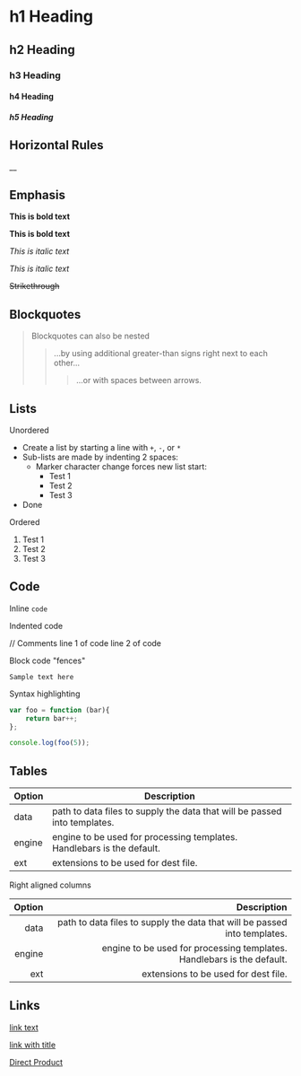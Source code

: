 # h1 Heading
## h2 Heading
### h3 Heading
#### h4 Heading
##### h5 Heading

## Horizontal Rules

__

## Emphasis

**This is bold text**

__This is bold text__

*This is italic text*

_This is italic text_

~~Strikethrough~~

## Blockquotes

> Blockquotes can also be nested
>> ...by using additional greater-than signs right next to each other...
> > > ...or with spaces between arrows.

## Lists

Unordered
+ Create a list by starting a line with `+`, `-`, or `*`
+ Sub-lists are made by indenting 2 spaces:
    - Marker character change forces new list start:
      * Test 1
      + Test 2
      - Test 3
+ Done

Ordered

1. Test 1
2. Test 2
3. Test 3

## Code

Inline `code`

Indented code

  // Comments
  line 1 of code
  line 2 of code

Block code "fences"

```
Sample text here
```

Syntax highlighting

``` js
var foo = function (bar){
    return bar++;
};

console.log(foo(5));
```

## Tables

| Option | Description |
| ------ | ----------- |
| data   | path to data files to supply the data that will be passed into templates. |
| engine | engine to be used for processing templates. Handlebars is the default. |
| ext    | extensions to be used for dest file. |

Right aligned columns

| Option | Description |
| ------:| -----------:|
| data   | path to data files to supply the data that will be passed into templates. |
| engine | engine to be used for processing templates. Handlebars is the default. |
| ext    | extensions to be used for dest file. |


## Links
[link text](http://dev.nodeca.com)

[link with title](http://nodeca.github.io/pica/demo/ "title text!")

[Direct Product](/product.pdf)

